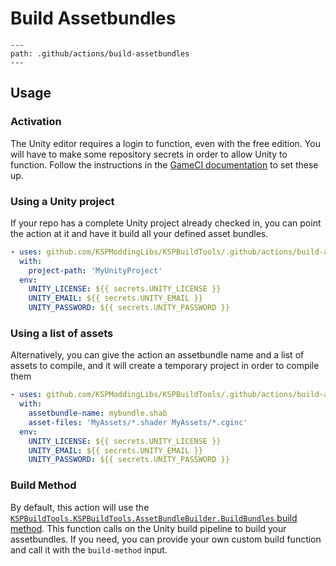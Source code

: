 # Build Assetbundles

```{gh-actions:action}
---
path: .github/actions/build-assetbundles
---
```

## Usage

### Activation
The Unity editor requires a login to function, even with the free edition. You will have to make some repository secrets in order to allow Unity to function. Follow the instructions in the [GameCI documentation](https://game.ci/docs/github/activation) to set these up.

### Using a Unity project
If your repo has a complete Unity project already checked in, you can point the action at it and have it build all your defined asset bundles.

```yaml
- uses: github.com/KSPModdingLibs/KSPBuildTools/.github/actions/build-assetbundles@main
  with: 
    project-path: 'MyUnityProject'
  env:
    UNITY_LICENSE: ${{ secrets.UNITY_LICENSE }}
    UNITY_EMAIL: ${{ secrets.UNITY_EMAIL }}
    UNITY_PASSWORD: ${{ secrets.UNITY_PASSWORD }}
```
### Using a list of assets
Alternatively, you can give the action an assetbundle name and a list of assets to compile, and it will create a temporary project in order to compile them

```yaml
- uses: github.com/KSPModdingLibs/KSPBuildTools/.github/actions/build-assetbundles@main
  with: 
    assetbundle-name: mybundle.shab
    asset-files: 'MyAssets/*.shader MyAssets/*.cginc'
  env:
    UNITY_LICENSE: ${{ secrets.UNITY_LICENSE }}
    UNITY_EMAIL: ${{ secrets.UNITY_EMAIL }}
    UNITY_PASSWORD: ${{ secrets.UNITY_PASSWORD }}
```

### Build Method
By default, this action will use the [`KSPBuildTools.KSPBuildTools.AssetBundleBuilder.BuildBundles` build method](../../.github/actions/build-assetbundles/AssetBundleBuilder.cs). This function calls on the Unity build pipeline to build your assetbundles. If you need, you can provide your own custom build function and call it with the `build-method` input.
